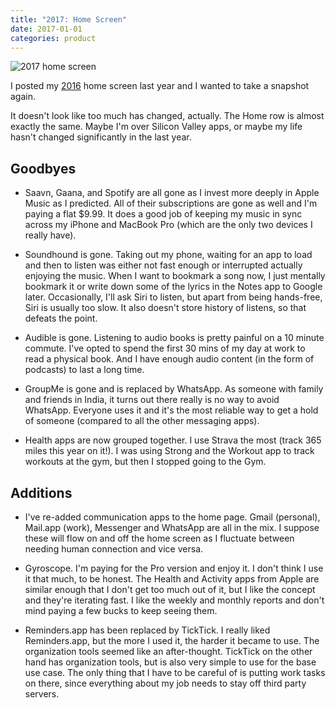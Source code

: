 ```yaml
---
title: "2017: Home Screen"
date: 2017-01-01
categories: product
---
```


![2017 home screen](/images/2017-home-screen.png)

I posted my [2016](/blog/2016-home-screen) home screen last
year and I wanted to take a snapshot again.

It doesn't look like too much has changed, actually. The Home row is almost
exactly the same. Maybe I'm over Silicon Valley apps, or maybe my life hasn't
changed significantly in the last year.

## Goodbyes

- Saavn, Gaana, and Spotify are all gone as I invest more deeply
in Apple Music as I predicted. All of their subscriptions are gone
as well and I'm paying a flat $9.99. It does a good job of keeping
my music in sync across my iPhone and MacBook Pro (which are the only
two devices I really have).

- Soundhound is gone. Taking out my phone, waiting for an app to load and then
to listen was either not fast enough or interrupted actually enjoying the music.
When I want to bookmark a song now, I just mentally bookmark it or write down
some of the lyrics in the Notes app to Google later. Occasionally, I'll ask
Siri to listen, but apart from being hands-free, Siri is usually too slow. It
also doesn't store history of listens, so that defeats the point.

- Audible is gone. Listening to audio books is pretty painful on a 10 minute
commute. I've opted to spend the first 30 mins of my day at work to read a
physical book. And I have enough audio content (in the form of podcasts) to
last a long time.

- GroupMe is gone and is replaced by WhatsApp. As someone with family and
friends in India, it turns out there really is no way to avoid WhatsApp.
Everyone uses it and it's the most reliable way to get a hold of someone
(compared to all the other messaging apps).

- Health apps are now grouped together. I use Strava the most (track 365 miles
this year on it!). I was using Strong and the Workout app to track workouts
at the gym, but then I stopped going to the Gym.

## Additions

- I've re-added communication apps to the home page. Gmail (personal),
Mail.app (work), Messenger and WhatsApp are all in the mix. I suppose
these will flow on and off the home screen as I fluctuate between needing
human connection and vice versa.

- Gyroscope. I'm paying for the Pro version and enjoy it. I don't think
I use it that much, to be honest. The Health and Activity apps from Apple
are similar enough that I don't get too much out of it, but I like the concept
and they're iterating fast. I like the weekly and monthly reports and don't
mind paying a few bucks to keep seeing them.

- Reminders.app has been replaced by TickTick. I really liked Reminders.app,
but the more I used it, the harder it became to use. The organization tools
seemed like an after-thought. TickTick on the other hand has organization tools,
but is also very simple to use for the base use case. The only thing that
I have to be careful of is putting work tasks on there, since everything
about my job needs to stay off third party servers.

